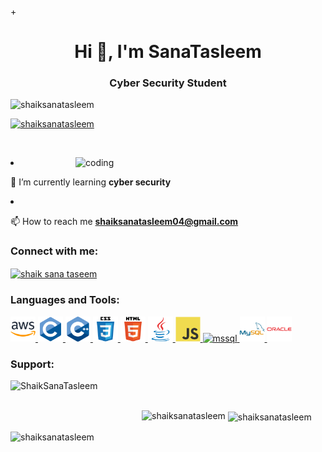 +<h1 align="center">Hi 👋, I'm SanaTasleem</h1>
<h3 align="center">Cyber Security Student</h3>

<p align="left"> <img src="https://komarev.com/ghpvc/?username=shaiksanatasleem&label=Profile%20views&color=0e75b6&style=flat" alt="shaiksanatasleem" /> </p>

<p align="left"> <a href="https://github.com/ryo-ma/github-profile-trophy"><img src="https://github-profile-trophy.vercel.app/?username=shaiksanatasleem" alt="shaiksanatasleem" /></a> </p>

<p align="left"> <a href="https://twitter.com/" target="blank"><img src="https://img.shields.io/twitter/follow/?logo=twitter&style=for-the-badge" alt="" /></a> </p>
<img align="right" alt="coding" width="400" src="https://gifdb.com/images/high/umiko-ahagon-desktop-programming-eg5f8g2281ekfhde.gif"

- 🌱 I’m currently learning **cyber security**

- 📫 How to reach me **shaiksanatasleem04@gmail.com**

<h3 align="left">Connect with me:</h3>
<p align="left">
<a href="https://linkedin.com/in/shaik sana taseem" target="blank"><img align="center" src="https://raw.githubusercontent.com/rahuldkjain/github-profile-readme-generator/master/src/images/icons/Social/linked-in-alt.svg" alt="shaik sana taseem" height="30" width="40" /></a>
</p>

<h3 align="left">Languages and Tools:</h3>
<p align="left"> <a href="https://aws.amazon.com" target="_blank" rel="noreferrer"> <img src="https://raw.githubusercontent.com/devicons/devicon/master/icons/amazonwebservices/amazonwebservices-original-wordmark.svg" alt="aws" width="40" height="40"/> </a> <a href="https://www.cprogramming.com/" target="_blank" rel="noreferrer"> <img src="https://raw.githubusercontent.com/devicons/devicon/master/icons/c/c-original.svg" alt="c" width="40" height="40"/> </a> <a href="https://www.w3schools.com/cpp/" target="_blank" rel="noreferrer"> <img src="https://raw.githubusercontent.com/devicons/devicon/master/icons/cplusplus/cplusplus-original.svg" alt="cplusplus" width="40" height="40"/> </a> <a href="https://www.w3schools.com/css/" target="_blank" rel="noreferrer"> <img src="https://raw.githubusercontent.com/devicons/devicon/master/icons/css3/css3-original-wordmark.svg" alt="css3" width="40" height="40"/> </a> <a href="https://www.w3.org/html/" target="_blank" rel="noreferrer"> <img src="https://raw.githubusercontent.com/devicons/devicon/master/icons/html5/html5-original-wordmark.svg" alt="html5" width="40" height="40"/> </a> <a href="https://www.java.com" target="_blank" rel="noreferrer"> <img src="https://raw.githubusercontent.com/devicons/devicon/master/icons/java/java-original.svg" alt="java" width="40" height="40"/> </a> <a href="https://developer.mozilla.org/en-US/docs/Web/JavaScript" target="_blank" rel="noreferrer"> <img src="https://raw.githubusercontent.com/devicons/devicon/master/icons/javascript/javascript-original.svg" alt="javascript" width="40" height="40"/> </a> <a href="https://www.microsoft.com/en-us/sql-server" target="_blank" rel="noreferrer"> <img src="https://www.svgrepo.com/show/303229/microsoft-sql-server-logo.svg" alt="mssql" width="40" height="40"/> </a> <a href="https://www.mysql.com/" target="_blank" rel="noreferrer"> <img src="https://raw.githubusercontent.com/devicons/devicon/master/icons/mysql/mysql-original-wordmark.svg" alt="mysql" width="40" height="40"/> </a> <a href="https://www.oracle.com/" target="_blank" rel="noreferrer"> <img src="https://raw.githubusercontent.com/devicons/devicon/master/icons/oracle/oracle-original.svg" alt="oracle" width="40" height="40"/> </a> </p>

<h3 align="left">Support:</h3>
<p><a href="https://www.buymeacoffee.com/ShaikSanaTasleem"> <img align="left" src="https://cdn.buymeacoffee.com/buttons/v2/default-yellow.png" height="50" width="210" alt="ShaikSanaTasleem" /></a></p><br><br>

<p><img align="left" src="https://github-readme-stats.vercel.app/api/top-langs?username=shaiksanatasleem&show_icons=true&locale=en&layout=compact" alt="shaiksanatasleem" /></p>

<p>&nbsp;<img align="center" src="https://github-readme-stats.vercel.app/api?username=shaiksanatasleem&show_icons=true&locale=en" alt="shaiksanatasleem" /></p>

<p><img align="center" src="https://github-readme-streak-stats.herokuapp.com/?user=shaiksanatasleem&" alt="shaiksanatasleem" /></p>
